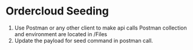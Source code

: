 # Ordercloud Seeding
1. Use Postman or any other client to make api calls
    Postman collection and environment are located in /Files
2. Update the payload for seed command in postman call.